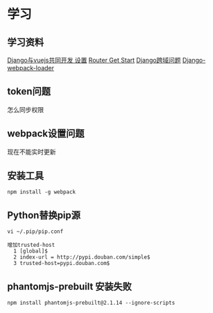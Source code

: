 # 学习

## 学习资料

[Django与vuejs共同开发 设置](https://zhuanlan.zhihu.com/p/25080236)
[Router Get Start](https://router.vuejs.org/zh-cn/essentials/getting-started.html)
[Django跨域问题](https://stackoverflow.com/questions/35881201/django-rest-framework-csrf-and-vue-js)
[Django-webpack-loader](https://stackoverflow.com/questions/37479554/vue-js-with-django-webpack-loader)

## token问题

怎么同步权限

## webpack设置问题

现在不能实时更新


## 安装工具

```lang=shell
npm install -g webpack
```


## Python替换pip源
```
vi ~/.pip/pip.conf

增加trusted-host 
  1 [global]$
  2 index-url = http://pypi.douban.com/simple$
  3 trusted-host=pypi.douban.com$

```


## phantomjs-prebuilt 安装失败
```
npm install phantomjs-prebuilt@2.1.14 --ignore-scripts
```